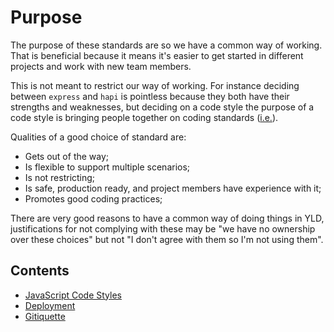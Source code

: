 # Purpose

The purpose of these standards are so we have a common way of working. That is beneficial because it means it's easier to get started in different projects and work with new team members.

This is not meant to restrict our way of working. For instance deciding between `express` and `hapi` is pointless because they both have their strengths and weaknesses, but deciding on a code style the purpose of a code style is bringing people together on coding standards ([i.e.](https://lmgtfy.com/?q=why+coding+standards+are+important)).

Qualities of a good choice of standard are:

- Gets out of the way;
- Is flexible to support multiple scenarios;
- Is not restricting;
- Is safe, production ready, and project members have experience with it;
- Promotes good coding practices;

There are very good reasons to have a common way of doing things in YLD, justifications for not complying with these may be "we have no ownership over these choices" but not "I don't agree with them so I'm not using them".

## Contents

- [JavaScript Code Styles](js-code-style.md)
- [Deployment](deployment.md)
- [Gitiquette](gitiquette.md)
